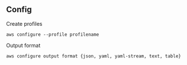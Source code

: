 ## Config
Create profiles
```shell
aws configure --profile profilename
```

Output format
```shell
aws configure output format {json, yaml, yaml-stream, text, table}
```

